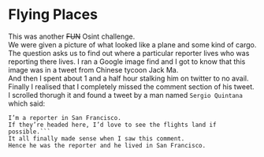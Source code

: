 # Flying Places
This was another ~~FUN~~ Osint challenge.  
We were given a picture of what looked like a plane and some kind of cargo.  
The question asks us to find out where a particular reporter lives who was reporting there lives.
I ran a Google image find and I got to know that this image was in a tweet from Chinese tycoon Jack Ma.  
And then I spent about 1 and a half hour stalking him on twitter to no avail.  
Finally I realised that I completely missed the comment section of his tweet.  
I scrolled thorugh it and found a tweet by a man named `Sergio Quintana` which said:  
```Where are these supplies headed in the US?
I’m a reporter in San Francisco.
If they’re headed here, I’d love to see the flights land if possible.```
It all finally made sense when I saw this comment.  
Hence he was the reporter and he lived in San Francisco.
